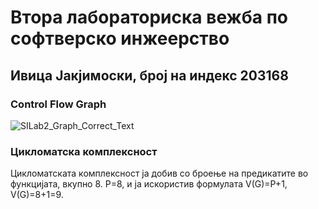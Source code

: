 # Втора лабораториска вежба по софтверско инжеерство
## Ивица Јакјимоски, број на индекс 203168
### Control Flow Graph
![SILab2_Graph_Correct_Text](https://user-images.githubusercontent.com/102758708/171914693-60255ec2-76c0-4ce3-b2d7-82eac4110e8e.jpg)
### Цикломатска комплексност
Цикломатската комплексност ја добив со броење на предикатите во функцијата, вкупно 8. P=8, и ја искористив формулата V(G)=P+1, V(G)=8+1=9.
